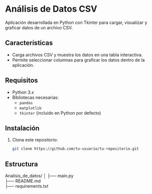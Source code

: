 # Análisis de Datos CSV

Aplicación desarrollada en Python con Tkinter para cargar, visualizar y graficar datos de un archivo CSV.

## Características
- Carga archivos CSV y muestra los datos en una tabla interactiva.
- Permite seleccionar columnas para graficar los datos dentro de la aplicación.

## Requisitos
- Python 3.x
- Bibliotecas necesarias:
  - `pandas`
  - `matplotlib`
  - `tkinter` (incluido en Python por defecto)

## Instalación
1. Clona este repositorio:
   ```bash
   git clone https://github.com/tu-usuario/tu-repositorio.git

## Estructura 

Analisis_de_datos/
│
├── main.py               
├── README.md             
├── requirements.txt      
            